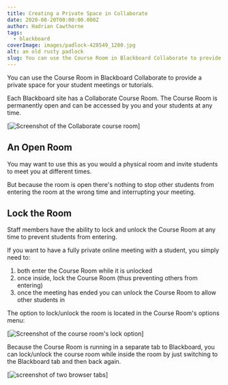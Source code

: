 ```yaml
---
title: Creating a Private Space in Collaborate
date: 2020-08-20T00:00:00.000Z
author: Hadrian Cawthorne
tags:
  - blackboard
coverImage: images/padlock-428549_1280.jpg
alt: an old rusty padlock
slug: You can use the Course Room in Blackboard Collaborate to provide a private space for your student meetings or tutorials. Each Blackboard site has a Collaborate Course Room. The Course Room is permanently open and can be accessed by you and your students at any time.
---
```


You can use the Course Room in Blackboard Collaborate to provide a private space for your student meetings or tutorials.

Each Blackboard site has a Collaborate Course Room. The Course Room is permanently open and can be accessed by you and your students at any time.

[![Screenshot of the Collaborate course room](/images/2020-08-20-13_59_27-Window.png)]

## An Open Room

You may want to use this as you would a physical room and invite students to meet you at different times.

But because the room is open there's nothing to stop other students from entering the room at the wrong time and interrupting your meeting.

## Lock the Room

Staff members have the ability to lock and unlock the Course Room at any time to prevent students from entering.

If you want to have a fully private online meeting with a student, you simply need to:

1. both enter the Course Room while it is unlocked
2. once inside, lock the Course Room (thus preventing others from entering)
3. once the meeting has ended you can unlock the Course Room to allow other students in

The option to lock/unlock the room is located in the Course Room's options menu:

[![Screenshot of the course room's lock option](/images/lock-course-room.png)]

Because the Course Room is running in a separate tab to Blackboard, you can lock/unlock the course room while inside the room by just switching to the Blackboard tab and then back again.

[![screenshot of two browser tabs](/images/switch-tabs.png)]
